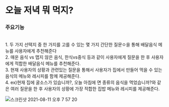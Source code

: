 <H1>오늘 저녁 뭐 먹지?</H1>

<H3>주요기능</H3>
<br>1. 두 가지 선택지 중 한 가지를 고를 수 있는 몇 가지 간단한 질문ㅇ을 통해 배달음식 메뉴를 사용자에게 추천해준다
<br>2. 매운 음식 vs 맵지 않은 음식, 한식vs중식 등과 같이 사용자에게 질문을 한 후 사용자에게 적합한 배달음식 메뉴를 추천해준다.
<br>3. 현재 사용자의 상황과 관련있는 질문을 통해서 사용자가 집에서 만들어 먹을 수 있는 음식의 메뉴와 레시피를 함께 제공해준다.
<br>4. ex)현재 집에 굴소스가 있습니까?, 오늘 아침에 면 종류의 음식을 먹었습니까?와 같은 여러 질문을 한 후 사용자의 상황에 가장 적합한 집밥 메뉴와 레시피를 제공해준다.

![스크린샷 2021-08-11 오후 7 57 20](https://user-images.githubusercontent.com/84308554/129017917-efa52454-b765-4ea8-ac55-282bd226e48e.png)
